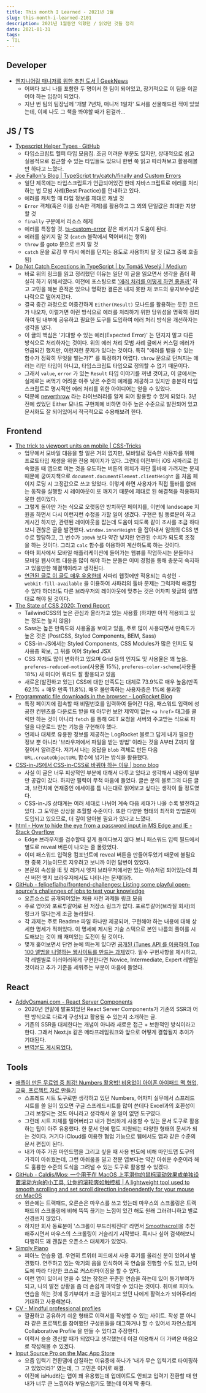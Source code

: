 ```yaml
---
title: This month I Learned - 2021년 1월
slug: this-month-i-learned-2101
description: 2021년 1월동안 익혔던 / 읽었던 것들 정리
date: 2021-01-31
tags:
- TIL
---
```


## Developer

- [엔지니어링 매니저를 위한 추천 도서 | GeekNews](https://news.hada.io/topic?id=3560)
  - 어쩌다 보니 나를 포함한 두 명이서 한 팀이 되어있고, 장기적으로 이 팀을 이끌어야 하는 입장이 되었다.
  - 지난 번 팀의 팀장님께 '개발 7년차, 매니저 1일차' 도서를 선물해드린 적이 있었는데, 이제 나도 그 책을 봐야할 때가 된걸까...

## JS / TS

- [Typescript Helper Types · GitHub](https://gist.github.com/ClickerMonkey/a081b990b9b14215141fb6248cef4dc4)
  - 타입스크립트 헬퍼 타입 모음집. 조금 어려운 부분도 있지만, 상대적으로 쉽고 실용적으로 접근할 수 있는 타입들도 있으니 한번 쭉 읽고 따라쳐보고 활용해볼만 하다고 느꼈다.
- [Joe Fallon's Blog | TypeScript try/catch/finally and Custom Errors](https://joefallon.net/2018/09/typescript-try-catch-finally-and-custom-errors/)
  - 일단 제목에는 타입스크립트가 언급되어있긴 한데 자바스크립트로 에러를 처리하는 법 모범 사례(Best Practice)를 안내하고 있다.
  - 에러를 캐치할 때 타입 정보를 제대로 캐낼 것
  - `Error` 객체(혹은 이를 상속한 객체)를 활용하고 그 외의 단일값은 최대한 지양할 것
  - `finally` 구문에서 리소스 해제
  - 에러를 특정할 것. [ts-custom-error](https://www.npmjs.com/package/ts-custom-error) 같은 패키지가 도움이 된다.
  - 에러를 삼키지 말 것 (`catch` 블락에서 먹어버리는 행위)
  - `throw` 를 goto 문으로 쓰지 말 것
  - `catch` 문을 로깅 후 다시 에러를 던지는 용도로 사용하지 말 것 (로그 중복 호출됨)
- [Do Not Catch Exceptions in TypeScript | by Tomáš Veselý | Medium](https://medium.com/@VeselyCodes/do-not-catch-exceptions-in-typescript-241c411c0cb5)
  - 바로 위의 링크를 읽고 정리했던 이유는 일단 이 글을 읽으면서 생각을 좀더 확실히 하기 위해서였다. 이전에 포스팅으로 ['에러 처리를 어떻게 하면 좋을까'](https://rinae.dev/posts/how-to-handle-errors-2) 하고 고민을 해본 흔적은 있으나 명확한 결론은 내지 못한 채 코드의 유지보수성은 나락으로 떨어져갔다.
  - 결국 중간 과정으로 어중간하게 `Either(Result)` 모나드를 활용하는 듯한 코드가 나오자, 이럴거면 이런 방식으로 에러를 처리하기 위한 당위성을 명확히 정리하여 팀 내부에 공유하고 필요한 도구를 도입하여 에러 처리 방식을 개선하자는 생각을 냈다.
  - 이 글의 핵심은 '기대할 수 있는 에러(Expected Error)' 는 던지지 말고 다른 방식으로 처리하자는 것이다. 위의 에러 처리 모범 사례 글에서 커스텀 에러가 언급되긴 했지만, 이런저런 문제가 있다는 것이다. 특히 "에러를 뱉을 수 있는 함수가 정확히 무엇을 뱉는가?" 를 특정하기 어렵다. `throw` 문으로 던져지는 에러는 리턴 타입이 아니고, 타입스크립트 타입으로 정의할 수 없기 때문이다.
  - 그래서 `value`, `error` 가 있는 `Result` 타입 이야기를 꺼낸 것이고, 이 글에서는 실제로는 써먹기 어려운 아주 낮은 수준의 예제를 제공하고 있지만 충분히 타입스크립트로 명시적인 에러 처리를 위한 아이디어는 얻을 수 있었다.
  - 덕분에 [neverthrow](https://github.com/supermacro/neverthrow) 라는 라이브러리를 알게 되어 활용할 수 있게 되었다. 3년 전에 썼었던 Either 모나드 구현체에 비하면 아주 높은 수준으로 발전되어 있고 문서화도 잘 되어있어서 적극적으로 수용해보려 한다.

## Frontend

- [The trick to viewport units on mobile | CSS-Tricks](https://css-tricks.com/the-trick-to-viewport-units-on-mobile/)
  - 업무에서 모바일 대응을 할 일은 거의 없지만, 모바일로 접속한 사용자를 위해 프로토타입 재생을 위한 전용 페이지가 있다. 그런데 이전부터 iOS 사파리로 접속했을 때 앱으로 여는 것을 유도하는 버튼의 위치가 하단 툴바에 가려지는 문제 때문에 궁여지책으로 `document.documentElement.clientHeight` 을 처음 페이지 로딩 시 고정값으로 쓰고 있었다. 이렇게 하면 사용자가 직접 툴바를 없애는 동작을 실행할 시 레이아웃이 또 깨지기 때문에 제대로 된 해결책을 적용하지 못한 셈이었다.
  - 그렇게 돌아만 가는 식으로 오랫동안 방치하던 페이지를, 이번에 landscape 지원을 하면서 다시 이런저런 수정을 가할 일이 생겼다. 구현은 팀 동료분이 하고 계시긴 하지만, 관련된 레이아웃을 잡는데 도움이 되도록 같이 조사를 조금 하다보니 괜찮은 글을 발견했다. `window.innerHeight` 을 잡아내서 임의의 CSS 변수로 할당하고, 그 변수가 `100vh` 보다 약간 낮지만 연관된 수치가 되도록 조정을 하는 것이다. 그리고 `calc` 함수를 이용하여 계산하도록 하는 것이다.
  - 아마 회사에서 모바일 애플리케이션에 들어가는 웹뷰를 작업하시는 분들이나 모바일 웹사이트 대응을 많이 해야 하는 분들은 이미 경험을 통해 충분히 숙지하고 있을만한 해결책이라고 생각된다.
  - [연관된 글로 이 글도 매우 유용한데](https://allthingssmitty.com/2020/05/11/css-fix-for-100vh-in-mobile-webkit/) 사파리 웹킷에만 적용되는 속성인 `-webkit-fill-available` 을 이용하여 사파리의 툴바 문제는 그럭저럭 해결할 수 있다 하더라도 다른 브라우저의 레이아웃에 맞추는 것은 어차피 윗글의 설명대로 해야 될 것이다.
- [The State of CSS 2020: Trend Report](https://2020.stateofcss.com/en-US/report/)
  - TailwindCSS의 높은 관심과 올라가고 있는 사용률 (하지만 아직 적용되고 있는 정도는 높지 않음)
  - Sass는 높은 만족도와 사용율을 보이고 있음, 주로 많이 사용되면서 만족도가 높은 것은 (PostCSS, Styled Components, BEM, Sass)
  - CSS-in-JS에서는 Styled Components, CSS Modules가 많은 인지도 및 사용층 확보, 그 뒤를 이어 Styled JSX
  - CSS 자체도 많이 변화하고 있으며 Grid 등의 인지도 및 사용율은 꽤 높음. `preferes-reduced-motion`(사용율 15%), `preferes-color-scheme`(사용율 18%) 새 미디어 쿼리도 잘 활용되고 있음
  - 새로운(발전하고 있는) CSS에 대한 만족도는 대체로 73.9%로 매우 높음(만족 62.1% + 매우 만족 11.8%). 매우 불만족하는 사용자층은 1%에 불과함
- [Programmatic file downloads in the browser - LogRocket Blog](https://blog.logrocket.com/programmatic-file-downloads-in-the-browser-9a5186298d5c/)
  - 특정 페이지에 접속할 때 비밀번호를 입력하여 들어간 다음, 패스워드 입력에 성공한 컨텐츠를 다운로드 받을 때 아무런 보안 제약이 없는 `<a href>` 태그를 클릭만 하는 것이 아니라 `fetch` 를 통해 GET 요청을 서버와 주고받는 식으로 파일을 다운로드 받는 기능을 구현해야 했다.
  - 언제나 대체로 유용한 정보를 제공하는 LogRocket 블로그 답게 내가 필요한 정보 뿐 아니라 '브라우저에서 파일을 받는 방법' 이라는 것을 A부터 Z까지 잘 짚어서 알려준다. 저기서 나는 응답을 `blob` 객체로 만든 다음 `URL.createObjectURL` 함수에 넘기는 방식을 활용했다.
- [CSS-in-JS에서 CSS-in-CSS로 바꿔야 하는 이유 | bono blog](https://blueshw.github.io/2020/09/14/why-css-in-css/)
  - 사실 이 글은 너무 피상적인 부분에 대해서 다루고 있다고 생각해서 내용이 일부만 공감이 갔다. 하지만 필력이 무척 마음에 들었다. 글쓴 분의 블로그의 다른 글과, 브런치에 연재중인 에세이를 틈 나는대로 읽어보고 싶다는 생각이 들 정도였다.
  - CSS-in-JS 상태계는 여러 세대로 나뉘어 계속 다음 세대가 나올 수록 발전하고 있다. 그 도약은 상상을 초월할 수준이다. 또한 다양한 형태의 최적화 방법론이 도입되고 있으므로, 더 깊이 알아볼 필요가 있다고 느꼈다. 
- [html - How to hide the eye from a password input in MS Edge and IE - Stack Overflow](https://stackoverflow.com/a/61450596)
  - Edge 브라우저를 검수할때 깊게 들여다보지 않다 보니 패스워드 입력 필드에서 별도로 reveal 버튼이 나오는 줄 몰랐었다.
  - 이미 패스워드 입력용 컴포넌트에 reveal 버튼을 만들어두었기 때문에 불필요한 중복 기능이므로 지우려고 보니까 이런 답변이 있었다.
  - 본문의 속성을 IE 및 레거시 엣지 브라우저에서만 있는 이슈처럼 되어있는데 최신 버전 엣지 브라우저에서도 나타나는 문제더라.
- [GitHub - felipefialho/frontend-challenges: Listing some playful open-source's challenges of jobs to test your knowledge](https://github.com/felipefialho/frontend-challenges)
  - 오픈소스로 공개되어있는 채용 사전 과제들 링크 모음
  - 주로 영어와 포르투갈어로 된 저장소 링크가 많다. 포르투갈어(브라질 회사)의 링크가 많다는게 조금 놀라웠다.
  - 각 과제는 주로 Readme 파일 하나만 제공되며, 구현해야 하는 내용에 대해 상세한 명세가 적혀있다. 이 명세에 제시된 기술 스택으로 본인 나름의 풀이를 시도해보는 것이 꽤 재미있는 도전이 될 것이다.
  - 몇개 훑어보면서 단연 눈에 띄는게 있다면 [공개된 iTunes API 를 이용하여 Top 100 앨범을 나열하는 웹사이트를 만드는 과제](https://github.com/exzeo/FrontEndChallenge)였다. 필수 구현사항을 제시하고, 각 레벨별로 이러이러하게 구현한다면 Novice, Intermediate, Expert 레벨일 것이라고 추가 기준을 세워주는 부분이 마음에 들었다.

## React

- [AddyOsmani.com - React Server Components](https://addyosmani.com/blog/react-server-components/)
  - 2020년 연말에 발표되었던 React Server Components가 기존의 SSR과 어떤 방식으로 다르게 구성되고 활용될 수 있는지 소개하는 글.
  - 기존의 SSR을 대체한다는 개념이 아니라 새로운 접근 + 보완적인 방식이라고 한다. 그래서 Next.js 같은 메타프레임워크와 앞으로 어떻게 결합될지 추이가 기대된다.
  - [번역본도 게시되었다.](https://ui.toast.com/weekly-pick/ko_20210119)

## Tools

- [애플이 만든 무료앱 중 최강! Numbers 활용법! 비용없이 아이폰 아이패드 맥 협업, 교육, 프로젝트 자료 만들기](https://www.youtube.com/watch?v=_FXeDkCSb9k)
  - 스프레드 시트 도구로만 생각하고 있던 Numbers, 어차피 실무에서 스프레드시트를 쓸 일이 있으면 구글 스프레드시트를 많이 쓴데다 Excel과의 호환성이 그리 보장되는 것도 아니라고 생각해서 쓸 일이 없던 도구였다.
  - 그런데 시트 자체를 밀어버리고 내가 편리하게 사용할 수 있는 문서 도구로 활용하는 팁이 아주 유용했다. 한 문서 안에 탭도 지원되는 다양한 형태의 문서가 되는 것이다. 거기다 iCloud를 이용한 협업 기능으로 웹에서도 앱과 같은 수준의 문서 편집이 된다.
  - 내가 아주 가끔 마인드맵을 그리고 싶을 때 사용 빈도에 비해 마인드맵 도구의 가격이 아쉬웠는데, 그런 아쉬움을 덜고 전문 앱보다는 약간 아쉬운 수준이라 해도 훌륭한 수준의 도식을 그려낼 수 있는 도구로 활용할 수 있겠다.
- [GitHub - Caldis/Mos: 一个用于在 MacOS 上平滑你的鼠标滚动效果或单独设置滚动方向的小工具, 让你的滚轮爽如触控板  |  A lightweight tool used to smooth scrolling and set scroll direction independently for your mouse on MacOS](https://github.com/Caldis/Mos)
  - 왼손에는 트랙패드, 오른손은 마우스를 쓰고 있는데 마우스의 스크롤링은 트랙패드의 스크롤링에 비해 뚝뚝 끊기는 느낌이 있긴 해도 원래 그러려니하고 별로 신경쓰지 않았다.
  - 하지만 회사 동료분이 '스크롤이 부드러워진다' 라면서 [Smoothscroll](https://www.smoothscroll.net/mac/)을 추천해주시면서 마우스의 스크롤링이 거슬리기 시작했다. 혹시나 싶어 검색해보니 다행히도 꽤 괜찮은 오픈소스 대체제가 있었다.
- [Simply Piano](https://www.joytunes.com/simply-piano)
  - 피아노 연습용 앱. 우연히 트위터 피드에서 사용 후기를 올리신 분이 있어서 발견했다. 연주하고 있는 악기의 음을 인식하여 곡 연습을 진행할 수도 있고, 난이도에 따라 다양한 코스로 커스터마이징을 할 수 있다.
  - 이런 앱이 있어서 얻을 수 있는 장점은 꾸준한 연습을 하는데 있어 동기부여가 되고, 나의 발전 상황을 좀 더 손쉽게 파악할 수 있다는 것이다. 취미로 피아노 연습을 하는 것에 동기부여가 조금 떨어지고 있던 나에게 활력소가 되어주리라 기대하고 사용해본다.
- [CV - Mindful professional profiles](https://read.cv)
  - 깔끔하고 공유하기 쉬운 형태로 이력서를 작성할 수 있는 사이트. 작성 뿐 아니라 같은 프로젝트를 참여했던 구성원들을 태그하거나 할 수 있어서 자연스럽게 Collaborative Profile 을 만들 수 있다고 주장한다.
  - 이력서 슬슬 갱신할 때가 되었다고 생각했는데 이걸 이용해서 더 가벼운 마음으로 작성해볼 수 있겠다.
- [‎Input Source Pro on the Mac App Store](https://apps.apple.com/us/app/input-source-pro/id1537056428)
  - 요즘 입력기 전환땜에 삽질하는 이유중에 하나가 '내가 무슨 입력기로 타이핑하고 있었더라?' 였는데, 그 고민은 이거로 해결.
  - 이전에 isHud라는 앱이 꽤 유용했는데 업데이트도 안되고 입력기 전환할 때 안내가 너무 큰 느낌이라 부담스럽기도 했는데 이게 딱 좋다.

